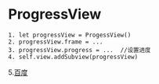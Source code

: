 # ProgressView
    1. let progressView = ProgessView()
    2. progressView.frame = ...
    3. progressView.progress = ...  //设置进度
    4. self.view.addSubview(progressView)
5.[百度](wwww.baidu.com)
